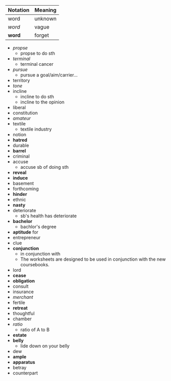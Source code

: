 | Notation | Meaning |
| -------- | ------- |
| word     | unknown |
| _word_   | vague   |
| **word** | forget  |

- _propse_
  - propse to do sth
- _terminal_
  - terminal cancer
- _pursue_
  - pursue a goal/aim/carrier...
- territory
- _tone_
- incline
  - incline to do sth
  - incline to the opinion
- liberal
- constitution
- _amateur_
- textile
  - textile industry
- notion
- **hatred**
- durable
- **barrel**
- criminal
- accuse
  - accuse sb of doing sth
- **reveal**
- **induce**
- basement
- forthcoming
- **hinder**
- ethnic
- **nasty**
- deteriorate
  - sb's health has deteriorate
- **bachelor**
  - bachlor's degree
- **aptitude** for
- entrepreneur
- clue
- **conjunction**
  - in conjunction with
  - The worksheets are designed to be used in conjunction with the new coursebooks.
- lord
- **cease**
- **obligation**
- consult
- insurance
- _merchant_
- fertile
- **retreat**
- thoughtful
- chamber
- _ratio_
  - ratio of A to B
- **estate**
- **belly**
  - lide down on your belly
- dew
- **ample**
- **apparatus**
- betray
- counterpart
